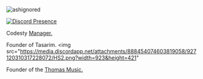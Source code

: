 <img src="https://komarev.com/ghpvc/?username=ashignored&label=Number%20Visitors&color=e4a446" alt="ashignored" />

[![Discord Presence](https://lanyard-profile-readme.vercel.app/api/495234214816645120?theme=light&bg=e4a446&animated=false&hideDiscrim=false&borderRadius=30px)](https://discord.com/users/495234214816645120)

Codesty <a href="https://codesty.org/" rel="nofollow">Manager. </a>

Founder of Tasarim.
<img src="https://media.discordapp.net/attachments/888454074603819058/927120310317228072/HS2.png?width=923&height=421" <a href="https://hot-studio.cf/" rel="nofollow"> </a>

Founder of the <a href="https://discord.bots.gg/bots/873180481447944193" rel="nofollow">Thomas Music. </a>
